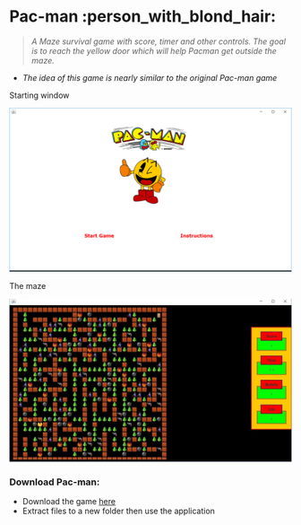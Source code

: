 # Pac-man  :person_with_blond_hair:

>_A Maze survival game with score, timer and other controls. The goal is to reach the yellow door which will help Pacman get outside the maze._

* _The idea of this game is nearly similar to the original Pac-man game_

Starting window

![Starting window](https://github.com/ziyadelbanna/Pac-man/blob/master/Untitled.png)

The maze

![The maze](https://github.com/ziyadelbanna/Pac-man/blob/master/maze.jpg)

### Download Pac-man:
* Download the game [here](https://github.com/ziyadelbanna/Pac-man/blob/master/Pac-man.zip?raw=true)
* Extract files to a new folder then use the application

